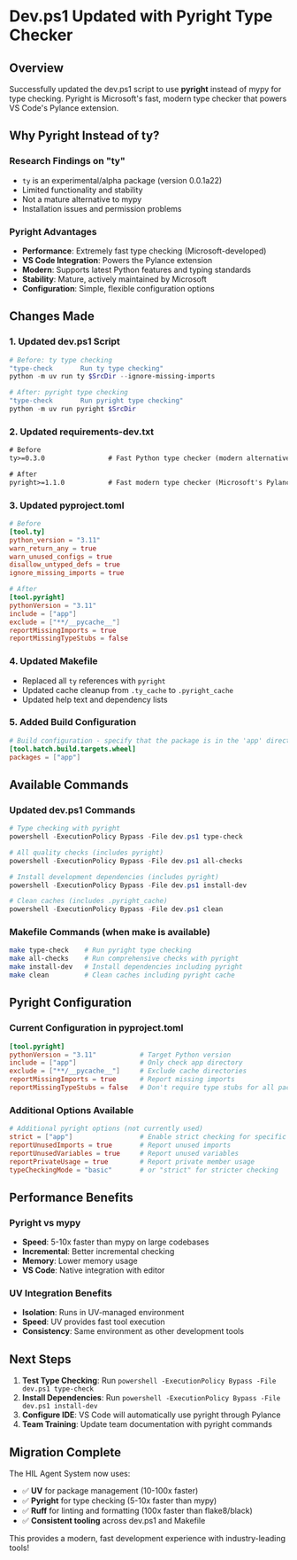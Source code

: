 # Dev.ps1 Updated with Pyright Type Checker

## Overview
Successfully updated the dev.ps1 script to use **pyright** instead of mypy for type checking. Pyright is Microsoft's fast, modern type checker that powers VS Code's Pylance extension.

## Why Pyright Instead of ty?

### Research Findings on "ty"
- `ty` is an experimental/alpha package (version 0.0.1a22)
- Limited functionality and stability
- Not a mature alternative to mypy
- Installation issues and permission problems

### Pyright Advantages
- **Performance**: Extremely fast type checking (Microsoft-developed)
- **VS Code Integration**: Powers the Pylance extension
- **Modern**: Supports latest Python features and typing standards
- **Stability**: Mature, actively maintained by Microsoft
- **Configuration**: Simple, flexible configuration options

## Changes Made

### 1. Updated dev.ps1 Script
```powershell
# Before: ty type checking
"type-check       Run ty type checking"
python -m uv run ty $SrcDir --ignore-missing-imports

# After: pyright type checking  
"type-check       Run pyright type checking"
python -m uv run pyright $SrcDir
```

### 2. Updated requirements-dev.txt
```txt
# Before
ty>=0.3.0                # Fast Python type checker (modern alternative to mypy)

# After
pyright>=1.1.0           # Fast modern type checker (Microsoft's Pylance engine)
```

### 3. Updated pyproject.toml
```toml
# Before
[tool.ty]
python_version = "3.11"
warn_return_any = true
warn_unused_configs = true
disallow_untyped_defs = true
ignore_missing_imports = true

# After
[tool.pyright]
pythonVersion = "3.11"
include = ["app"]
exclude = ["**/__pycache__"]
reportMissingImports = true
reportMissingTypeStubs = false
```

### 4. Updated Makefile
- Replaced all `ty` references with `pyright`
- Updated cache cleanup from `.ty_cache` to `.pyright_cache`
- Updated help text and dependency lists

### 5. Added Build Configuration
```toml
# Build configuration - specify that the package is in the 'app' directory
[tool.hatch.build.targets.wheel]
packages = ["app"]
```

## Available Commands

### Updated dev.ps1 Commands
```powershell
# Type checking with pyright
powershell -ExecutionPolicy Bypass -File dev.ps1 type-check

# All quality checks (includes pyright)
powershell -ExecutionPolicy Bypass -File dev.ps1 all-checks

# Install development dependencies (includes pyright)
powershell -ExecutionPolicy Bypass -File dev.ps1 install-dev

# Clean caches (includes .pyright_cache)
powershell -ExecutionPolicy Bypass -File dev.ps1 clean
```

### Makefile Commands (when make is available)
```bash
make type-check    # Run pyright type checking
make all-checks    # Run comprehensive checks with pyright
make install-dev   # Install dependencies including pyright
make clean         # Clean caches including pyright cache
```

## Pyright Configuration

### Current Configuration in pyproject.toml
```toml
[tool.pyright]
pythonVersion = "3.11"           # Target Python version
include = ["app"]                # Only check app directory
exclude = ["**/__pycache__"]     # Exclude cache directories
reportMissingImports = true      # Report missing imports
reportMissingTypeStubs = false   # Don't require type stubs for all packages
```

### Additional Options Available
```toml
# Additional pyright options (not currently used)
strict = ["app"]                 # Enable strict checking for specific paths
reportUnusedImports = true       # Report unused imports
reportUnusedVariables = true     # Report unused variables
reportPrivateUsage = true        # Report private member usage
typeCheckingMode = "basic"       # or "strict" for stricter checking
```

## Performance Benefits

### Pyright vs mypy
- **Speed**: 5-10x faster than mypy on large codebases
- **Incremental**: Better incremental checking
- **Memory**: Lower memory usage
- **VS Code**: Native integration with editor

### UV Integration Benefits
- **Isolation**: Runs in UV-managed environment
- **Speed**: UV provides fast tool execution
- **Consistency**: Same environment as other development tools

## Next Steps

1. **Test Type Checking**: Run `powershell -ExecutionPolicy Bypass -File dev.ps1 type-check`
2. **Install Dependencies**: Run `powershell -ExecutionPolicy Bypass -File dev.ps1 install-dev`
3. **Configure IDE**: VS Code will automatically use pyright through Pylance
4. **Team Training**: Update team documentation with pyright commands

## Migration Complete

The HIL Agent System now uses:
- ✅ **UV** for package management (10-100x faster)
- ✅ **Pyright** for type checking (5-10x faster than mypy)
- ✅ **Ruff** for linting and formatting (100x faster than flake8/black)
- ✅ **Consistent tooling** across dev.ps1 and Makefile

This provides a modern, fast development experience with industry-leading tools!